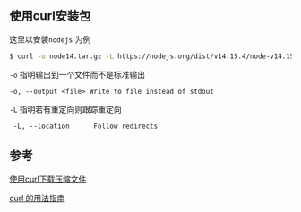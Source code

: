 ## 使用curl安装包

这里以安装`nodejs` 为例

```bash
$ curl -o node14.tar.gz -L https://nodejs.org/dist/v14.15.4/node-v14.15.4-darwin-x64.tar.gz
```

`-o` 指明输出到一个文件而不是标准输出

`-o, --output <file> Write to file instead of stdout` 

`-L` 指明若有重定向则跟踪重定向

` -L, --location      Follow redirects` 

## 参考

[使用curl下载压缩文件](https://blog.csdn.net/weixin_43459866/article/details/113417341) 

[curl 的用法指南](https://www.ruanyifeng.com/blog/2019/09/curl-reference.html) 




